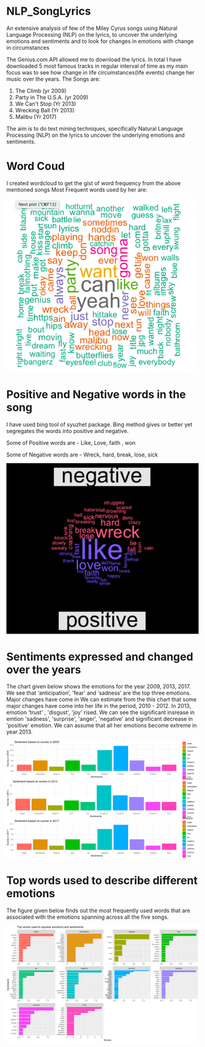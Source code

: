 # NLP_SongLyrics
An extensive analysis of few of the Miley Cyrus songs using Natural Language Processing (NLP) on the lyrics, to uncover the underlying emotions and sentiments and to look for changes in emotions with change in circumstances


The Genius.com API allowed me to download the lyrics. In total I have downloaded 5 most famous tracks in regular interval of time as my main focus was to see how change in life circumstances(life events) change her music over the years. 
The Songs are:
1. The Climb (yr 2009)
2. Party in The U.S.A. (yr 2009)
3. We Can't Stop (Yr 2013)
4. Wrecking Ball (Yr 2013)
5. Malibu (Yr 2017)

The aim is to do text mining techniques, specifically Natural Language Processing (NLP) on the lyrics to uncover the underlying emotions and sentiments. 

# Word Coud
I created wordcloud to get the gist of word frequency from the above mentioned songs
Most Frequent words used by her are:

![](Images_NLP/WordCloud.png)


# Positive and Negative words in the song

I have used bing tool of syuzhet package. Bing method gives or better yet segregates the words into positive and negative.

Some of Positive words are - Like, Love, faith , won

Some of Negative words are - Wreck, hard, break, lose, sick

![](Images_NLP/PositiveNegative.png)

# Sentiments expressed and changed over the years

The chart given below shows the emotions for the year 2009, 2013, 2017. 
We see that ‘anticipation’, 'fear' and ‘sadness’ are the top three emotions.
Major changes have come in
We can estimate from the this chart that some major changes have come into her life in the period, 2010 - 2012. In 2013, emotion 'trust' , 'disgust', 'joy' rised. We can see the significant insrease in emtion 'sadness', 'surprise', 'anger', 'negative' and significant decrease in 'positive' emotion. We can assume that all her emotions become extreme in year 2013.

![](Images_NLP/SentimentsYearWise.png)

# Top words used to describe different emotions
The figure given below finds out the most frequently used words that are associated with the emotions spanning across all the five songs. 

![](Images_NLP/TopWordsUsed.png)

